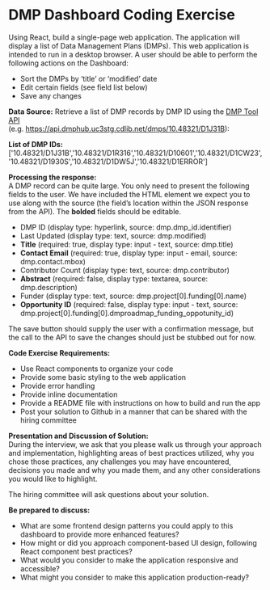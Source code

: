 # DMP Dashboard Coding Exercise

Using React, build a single-page web application.  The application will display a list of Data Management Plans (DMPs).   This web application is intended to run in a desktop browser.  A user should be able to perform the following actions on the Dashboard:

- Sort the DMPs by ‘title’ or ‘modified’ date
- Edit certain fields (see field list below)
- Save any changes

**Data Source:**
Retrieve a list of DMP records by DMP ID using the [DMP Tool API ](https://github.com/CDLUC3/dmsp_aws_prototype/wiki/api-overview#data-management-plans)\
(e.g. https://api.dmphub.uc3stg.cdlib.net/dmps/10.48321/D1J31B):

**List of DMP IDs:**
['10.48321/D1J31B','10.48321/D1R316','10.48321/D10601','10.48321/D1CW23','10.48321/D1930S','10.48321/D1DW5J','10.48321/D1ERROR']


**Processing the response:**\
A DMP record can be quite large. You only need to present the following fields to the user. We have included the HTML element we expect you to use along with the source (the field’s location within the JSON response from the API). The **bolded** fields should be editable.

- DMP ID (display type: hyperlink, source: dmp.dmp_id.identifier)
- Last Updated (display type: text, source: dmp.modified)
- **Title** (required: true, display type: input - text, source: dmp.title)
- **Contact Email** (required: true, display type: input - email, source: dmp.contact.mbox)
- Contributor Count (display type: text, source: dmp.contributor)
- **Abstract** (required: false, display type: textarea, source: dmp.description)
- Funder (display type: text, source: dmp.project[0].funding[0].name)
- **Opportunity ID** (required: false, display type: input - text, source: dmp.project[0].funding[0].dmproadmap_funding_oppotunity_id)

The save button should supply the user with a confirmation message, but the call to the API to save the changes should just be stubbed out for now.

**Code Exercise Requirements:**
- Use React components to organize your code
- Provide some basic styling to the web application
- Provide error handling
- Provide inline documentation 
- Provide a README file with instructions on how to build and run the app
- Post your solution to Github in a manner that can be shared with the hiring committee

**Presentation and Discussion of Solution:**\
During the interview, we ask that you please walk us through your approach and implementation, highlighting areas of best practices utilized, why you chose those practices, any challenges you may have encountered, decisions you made and why you made them, and any other considerations you would like to highlight.  

The hiring committee will ask questions about your solution.  

**Be prepared to discuss:**
- What are some frontend design patterns you could apply to this dashboard to provide more enhanced features?
- How might or did you approach component-based UI design, following React component best practices?
- What would you consider to make the application responsive and accessible?  
- What might you consider to make this application production-ready?

